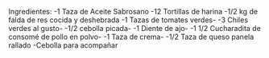 Ingredientes:
-1 Taza de Aceite Sabrosano
-12 Tortillas de harina
-1/2 kg de falda de res cocida y deshebrada
-1 Tazas de tomates verdes-
-3 Chiles verdes al gusto-
-1/2 cebolla picada-
-1 Diente de ajo-
-1 1/2 Cucharadita de consomé de pollo en polvo-
-1 Taza de crema-
-1/2 Taza de queso panela rallado
-Cebolla para acompañar